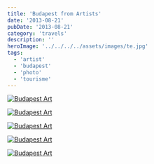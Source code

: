 ```yaml
---
title: 'Budapest from Artists'
date: '2013-08-21'
pubDate: '2013-08-21'
category: 'travels'
description: ''
heroImage: '../../../../assets/images/te.jpg'
tags:
  - 'artist'
  - 'budapest'
  - 'photo'
  - 'tourisme'
---
```


[![Budapest Art](http://malparty.fr/wp-content/uploads/2013/08/buda_art_2-1024x768.jpg)](http://malparty.fr/wp-content/uploads/2013/08/buda_art_2.jpg)

[![Budapest Art](http://malparty.fr/wp-content/uploads/2013/08/buda_art_3-768x1024.jpg)](http://malparty.fr/wp-content/uploads/2013/08/buda_art_3.jpg)

[![Budapest Art](http://malparty.fr/wp-content/uploads/2013/08/buda_art_4-1024x768.jpg)](http://malparty.fr/wp-content/uploads/2013/08/buda_art_4.jpg)

[![Budapest Art](http://malparty.fr/wp-content/uploads/2013/08/buda_art_5-768x1024.jpg)](http://malparty.fr/wp-content/uploads/2013/08/buda_art_5.jpg)

[![Budapest Art](http://malparty.fr/wp-content/uploads/2013/08/buda_art_1-768x1024.jpg)](http://malparty.fr/wp-content/uploads/2013/08/buda_art_1.jpg)
